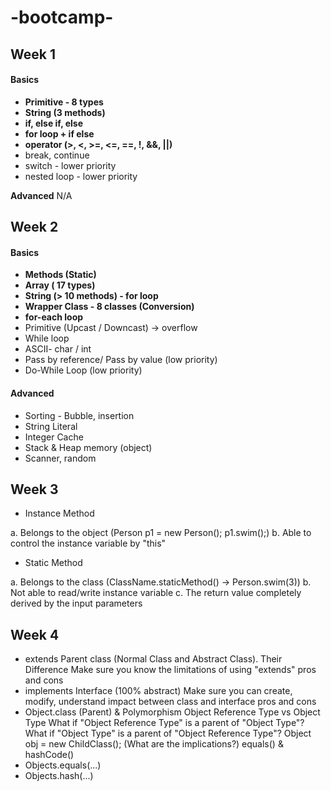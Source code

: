 # -bootcamp-
##
###
####
#####

## Week 1
#### **Basics**
- **Primitive - 8 types**
- **String (3 methods)**
- **if, else if, else**
- **for loop + if else**
- **operator (>, <, >=, <=, ==, !, &&, ||)**
- break, continue
- switch - lower priority
- nested loop - lower priority

**Advanced**
N/A


## Week 2
#### **Basics**
- **Methods (Static)**
- **Array ( 17 types)**
- **String (> 10 methods) - for loop**
- **Wrapper Class - 8 classes (Conversion)**
- **for-each loop**
- Primitive (Upcast / Downcast) -> overflow
- While loop
- ASCII- char / int
- Pass by reference/ Pass by value (low priority)
- Do-While Loop (low priority)

#### **Advanced**
- Sorting - Bubble, insertion
- String Literal
- Integer Cache
- Stack & Heap memory (object)
- Scanner, random

## Week 3
- Instance Method

a. Belongs to the object (Person p1 = new Person(); p1.swim();)
b. Able to control the instance variable by "this"

- Static Method

a. Belongs to the class (ClassName.staticMethod() -> Person.swim(3))
b. Not able to read/write instance variable
c. The return value completely derived by the input parameters

## Week 4
- extends
Parent class (Normal Class and Abstract Class). Their Difference
Make sure you know the limitations of using "extends"
pros and cons
- implements
Interface (100% abstract)
Make sure you can create, modify, understand impact between class and interface
pros and cons
- Object.class (Parent) & Polymorphism
Object Reference Type vs Object Type
What if "Object Reference Type" is a parent of "Object Type"?
What if "Object Type" is a parent of "Object Reference Type"?
Object obj = new ChildClass(); (What are the implications?)
equals() & hashCode()
- Objects.equals(...)
- Objects.hash(...)
